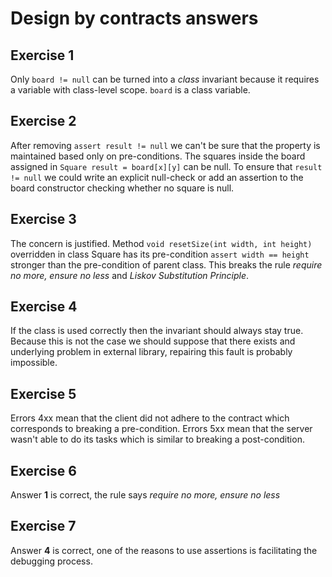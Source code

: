 # Design by contracts answers
## Exercise 1
Only `board != null` can be turned into a _class_ invariant because it requires a variable with class-level scope. `board` is a class variable.

## Exercise 2
After removing `assert result != null` we can't be sure that the property is maintained based only on pre-conditions. The squares inside the board assigned in `Square result = board[x][y]` can be null. To ensure that `result != null` we could write an explicit null-check or add an assertion to the board constructor checking whether no square is null.

## Exercise 3
The concern is justified. Method `void resetSize(int width, int height)` overridden in class Square has its pre-condition `assert width == height` stronger than the pre-condition of parent class. This breaks the rule _require no more, ensure no less_ and _Liskov Substitution Principle_.

## Exercise 4
If the class is used correctly then the invariant should always stay true. Because this is not the case we should suppose that there exists and underlying problem in external library, repairing this fault is probably impossible.

## Exercise 5
Errors 4xx mean that the client did not adhere to the contract which corresponds to breaking a pre-condition. Errors 5xx mean that the server wasn't able to do its tasks which is similar to breaking a post-condition.

## Exercise 6
Answer __1__ is correct, the rule says _require no more, ensure no less_

## Exercise 7
Answer __4__ is correct, one of the reasons to use assertions is facilitating the debugging process.
